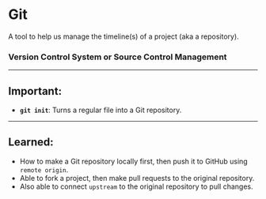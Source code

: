 # Git

A tool to help us manage the timeline(s) of a project (aka a repository).

### Version Control System or Source Control Management

---

## Important:

- **`git init`**: Turns a regular file into a Git repository.

---

## Learned:

- How to make a Git repository locally first, then push it to GitHub using `remote origin`.
- Able to fork a project, then make pull requests to the original repository.
- Also able to connect `upstream` to the original repository to pull changes.

